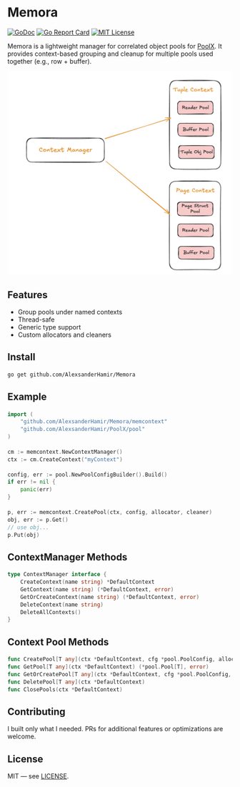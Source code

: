 # Memora

[![GoDoc](https://pkg.go.dev/badge/github.com/AlexsanderHamir/Memora)](https://pkg.go.dev/github.com/AlexsanderHamir/Memora)
[![Go Report Card](https://goreportcard.com/badge/github.com/AlexsanderHamir/Memora)](https://goreportcard.com/report/github.com/AlexsanderHamir/Memora)
[![MIT License](https://img.shields.io/badge/license-MIT-blue.svg)](LICENSE)

Memora is a lightweight manager for correlated object pools for [PoolX](https://github.com/AlexsanderHamir/PoolX). It provides context-based grouping and cleanup for multiple pools used together (e.g., row + buffer).

![Memora Example](example.png)

## Features

- Group pools under named contexts
- Thread-safe
- Generic type support
- Custom allocators and cleaners

## Install

```bash
go get github.com/AlexsanderHamir/Memora
```

## Example

```go
import (
	"github.com/AlexsanderHamir/Memora/memcontext"
	"github.com/AlexsanderHamir/PoolX/pool"
)

cm := memcontext.NewContextManager()
ctx := cm.CreateContext("myContext")

config, err := pool.NewPoolConfigBuilder().Build()
if err != nil {
	panic(err)
}

p, err := memcontext.CreatePool(ctx, config, allocator, cleaner)
obj, err := p.Get()
// use obj...
p.Put(obj)
```

## ContextManager Methods

```go
type ContextManager interface {
	CreateContext(name string) *DefaultContext
	GetContext(name string) (*DefaultContext, error)
	GetOrCreateContext(name string) (*DefaultContext, error)
	DeleteContext(name string)
	DeleteAllContexts()
}
```

## Context Pool Methods

```go
func CreatePool[T any](ctx *DefaultContext, cfg *pool.PoolConfig, alloc func() T, clean func(T)) (*pool.Pool[T], error)
func GetPool[T any](ctx *DefaultContext) (*pool.Pool[T], error)
func GetOrCreatePool[T any](ctx *DefaultContext, cfg *pool.PoolConfig, alloc func() T, clean func(T)) (*pool.Pool[T], error)
func DeletePool[T any](ctx *DefaultContext)
func ClosePools(ctx *DefaultContext)
```

## Contributing

I built only what I needed. PRs for additional features or optimizations are welcome.

## License

MIT — see [LICENSE](LICENSE).
